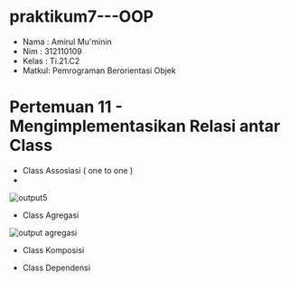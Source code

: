 # praktikum7---OOP

- Nama  : Amirul Mu'minin 
- Nim   : 312110109   
- Kelas : Ti.21.C2  
- Matkul: Pemrograman Berorientasi Objek 


# Pertemuan 11 - Mengimplementasikan Relasi antar Class #

- Class Assosiasi ( one to one )
- 
![output5](https://user-images.githubusercontent.com/116171779/206338818-d5064794-23c8-4aad-bf21-f5b70e60332b.png)


- Class Agregasi

![output agregasi](https://user-images.githubusercontent.com/116171779/206338899-35317043-8541-43cf-8cbd-8289a4cd4f74.png)


- Class Komposisi


- Class Dependensi

